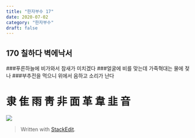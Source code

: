 ```yaml
---
title: "한자부수 17"
date: 2020-07-02
category: "한자부수"
draft: false
---
```

## 170 칠하다 벽에낙서

###푸른하늘에 비가와서 참새가 미치겠다
###얼굴에 비를 맞는데 가죽혁대는 물에 젖나
###부추전을 먹으니 위에서 음하고 소리가 난다

# 隶 隹 雨 靑 非 面 革 韋 韭 音

![](https://i.ibb.co/tKrK5CR/170.png)


> Written with [StackEdit](https://stackedit.io/).
<!--stackedit_data:
eyJoaXN0b3J5IjpbLTIxOTk3MzY1Nl19
-->